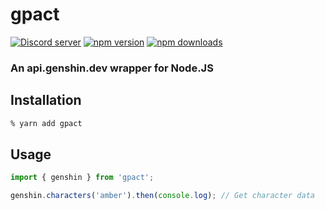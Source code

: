 # gpact

<a href="https://discord.gg/8bt5dbycDM"><img src="https://img.shields.io/discord/977286501756968971?color=5865F2&logo=discord&logoColor=white" alt="Discord server" /></a>
<a href="https://www.npmjs.com/package/gpact"><img src="https://img.shields.io/npm/v/gpact?maxAge=3600" alt="npm version" /></a>
<a href="https://www.npmjs.com/package/gpact"><img src="https://img.shields.io/npm/dt/gpact.svg?maxAge=3600" alt="npm downloads" /></a>

### An api.genshin.dev wrapper for Node.JS

## Installation

```zsh
% yarn add gpact
```

## Usage

```ts
import { genshin } from 'gpact';

genshin.characters('amber').then(console.log); // Get character data
```
